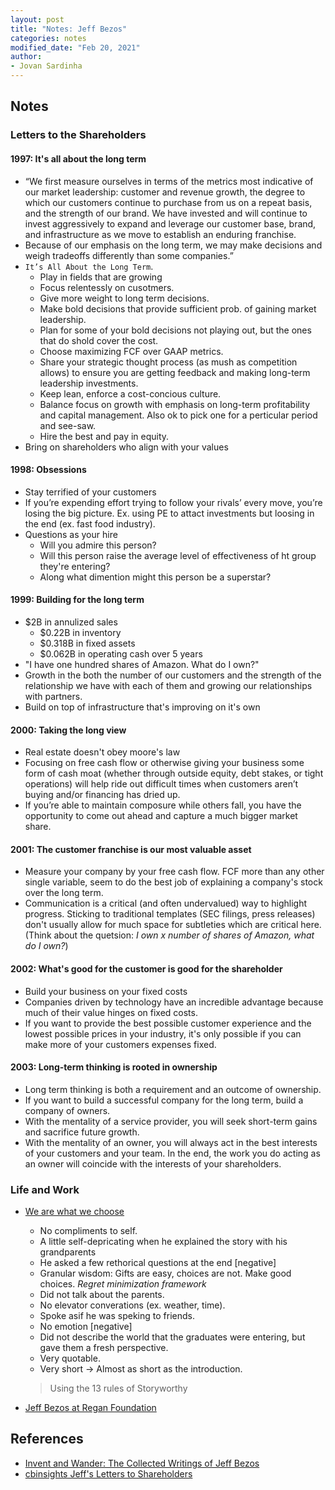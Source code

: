 ```yaml
---
layout: post
title: "Notes: Jeff Bezos"
categories: notes
modified_date: "Feb 20, 2021"
author:
- Jovan Sardinha
---
```


## Notes

### Letters to the Shareholders

#### 1997: It's all about the long term

* “We first measure ourselves in terms of the metrics most indicative of our market leadership: customer and revenue growth, the degree to which our customers continue to purchase from us on a repeat basis, and the strength of our brand. We have invested and will continue to invest aggressively to expand and leverage our customer base, brand, and infrastructure as we move to establish an enduring franchise.
* Because of our emphasis on the long term, we may make decisions and weigh tradeoffs differently than some companies.”
* `It’s All About the Long Term`.
    * Play in fields that are growing
    * Focus relentessly on cusotmers.
    * Give more weight to long term decisions.
    * Make bold decisions that provide sufficient prob. of gaining market leadership.
    * Plan for some of your bold decisions not playing out, but the ones that do shold cover the cost.
    * Choose maximizing FCF over GAAP metrics.
    * Share your strategic thought process (as mush as competition allows) to ensure you are getting feedback and making long-term leadership investments.
    * Keep lean, enforce a cost-concious culture.
    * Balance focus on growth with emphasis on long-term profitability and capital management. Also ok to pick one for a perticular period and see-saw.
    * Hire the best and pay in equity.
* Bring on shareholders who align with your values

#### 1998: Obsessions

* Stay terrified of your customers
* If you’re expending effort trying to follow your rivals’ every move, you’re losing the big picture. Ex. using PE to attact investments but loosing in the end (ex. fast food industry).
* Questions as your hire
    * Will you admire this person?
    * Will this person raise the average level of effectiveness of ht group they're entering?
    * Along what dimention might this person be a superstar?

#### 1999: Building for the long term

* $2B in annulized sales
    * $0.22B in inventory
    * $0.318B in fixed assets
    * $0.062B in operating cash over 5 years
* "I have one hundred shares of Amazon. What do I own?"
* Growth in the both the number of our customers and the strength of the relationship we have with each of them and growing our relationships with partners.
* Build on top of infrastructure that's improving on it's own

#### 2000: Taking the long view

* Real estate doesn't obey moore's law
* Focusing on free cash flow or otherwise giving your business some form of cash moat (whether through outside equity, debt stakes, or tight operations) will help ride out difficult times when customers aren’t buying and/or financing has dried up.
* If you’re able to maintain composure while others fall, you have the opportunity to come out ahead and capture a much bigger market share.

#### 2001: The customer franchise is our most valuable asset

* Measure your company by your free cash flow. FCF more than any other single variable, seem to do the best job of explaining a company's stock over the long term.
* Communication is a critical (and often undervalued) way to highlight progress. Sticking to traditional templates (SEC filings, press releases) don't usually allow for much space for subtleties which are critical here. (Think about the quetsion: *I own x number of shares of Amazon, what do I own?*)

#### 2002: What's good for the customer is good for the shareholder
* Build your business on your fixed costs
* Companies driven by technology have an incredible advantage because much of their value hinges on fixed costs.
* If you want to provide the best possible customer experience and the lowest possible prices in your industry, it's only possible if you can make more of your customers expenses fixed.

#### 2003: Long-term thinking is rooted in ownership

* Long term thinking is both a requirement and an outcome of ownership.
* If you want to build a successful company for the long term, build a company of owners.
* With the mentality of a service provider, you will seek short-term gains and sacrifice future growth.
* With the mentality of an owner, you will always act in the best interests of your customers and your team. In the end, the work you do acting as an owner will coincide with the interests of your shareholders.



### Life and Work

* [We are what we choose](https://www.youtube.com/watch?v=vBmavNoChZc)
    * No compliments to self.
    * A little self-depricating when he explained the story with his grandparents
    * He asked a few rethorical questions at the end [negative]
    * Granular wisdom: Gifts are easy, choices are not. Make good choices. *Regret minimization framework*
    * Did not talk about the parents.
    * No elevator converations (ex. weather, time).
    * Spoke asif he was speking to friends.
    * No emotion [negative]
    * Did not describe the world that the graduates were entering, but gave them a fresh perspective.
    * Very quotable.
    * Very short -> Almost as short as the introduction.
    > Using the 13 rules of Storyworthy

* [Jeff Bezos at Regan Foundation](https://www.youtube.com/watch?v=u2LusJWZ6c4)



## References

* [Invent and Wander: The Collected Writings of Jeff Bezos](https://www.amazon.com/Invent-Wander-Collected-Writings-Introduction-ebook/dp/B08BCCT6MW)
* [cbinsights Jeff's Letters to Shareholders](https://www.cbinsights.com/research/bezos-amazon-shareholder-letters/)